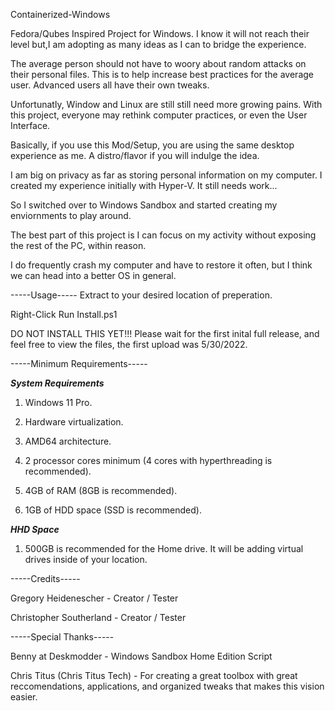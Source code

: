 Containerized-Windows

Fedora/Qubes Inspired Project for Windows. I know it will not reach their level but,I am adopting as many ideas as I can to bridge the experience. 

The average person should not have to woory about random attacks on their personal files. This is to help increase best practices for the average user. Advanced users all have their own tweaks.

Unfortunatly, Window and Linux are still still need more growing pains.  With this project, everyone may rethink computer practices, or even the User Interface.

Basically, if you use this Mod/Setup, you are using the same desktop experience as me. A distro/flavor if you will indulge the idea.  

I am big on privacy as far as storing personal information on my computer.  I created my experience initially with Hyper-V.  It still needs work... 

So I switched over to Windows Sandbox and started creating my enviornments to play around. 

The best part of this project is I can focus on my activity without exposing the rest of the PC, within reason.

I do frequently crash my computer and have to restore it often, but I think we can head into a better OS in general.

-----Usage-----
Extract to your desired location of preperation.

Right-Click Run Install.ps1

DO NOT INSTALL THIS YET!!! Please wait for the first inital full release, and feel free to view the files, the first upload was 5/30/2022.

-----Minimum Requirements-----

***System Requirements***

1. Windows 11 Pro.

2. Hardware virtualization.

3. AMD64 architecture.

4. 2 processor cores minimum (4 cores with hyperthreading is recommended).

5. 4GB of RAM (8GB is recommended).

6. 1GB of HDD space (SSD is recommended).

***HHD Space***

1. 500GB is recommended for the Home drive. It will be adding virtual drives inside of your location.

-----Credits-----

Gregory Heidenescher - Creator / Tester

Christopher Southerland - Creator / Tester

-----Special Thanks-----

Benny at Deskmodder - Windows Sandbox Home Edition Script

Chris Titus (Chris Titus Tech) - For creating a great toolbox with great reccomendations, applications, and organized tweaks that makes this vision easier.
